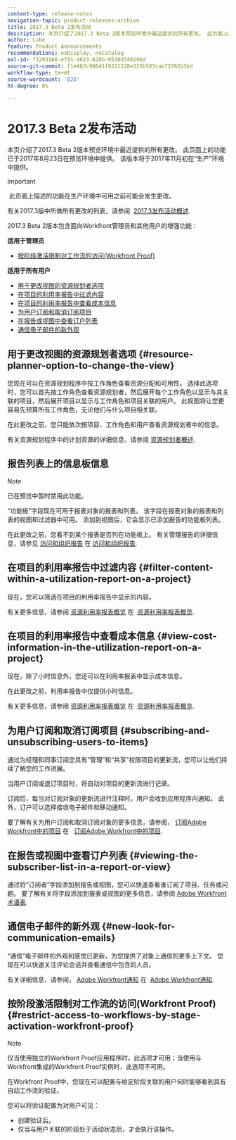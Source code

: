 ```yaml
---
content-type: release-notes
navigation-topic: product-releases-archive
title: 2017.3 Beta 2发布活动
description: 本页介绍了2017.3 Beta 2版本预览环境中最近提供的所有更改。 此页面上的功能已于2017年8月23日在预览环境中提供。 该版本将于2017年11月初在“生产”环境中提供。
author: Luke
feature: Product Announcements
recommendations: noDisplay, noCatalog
exl-id: f3293166-ef91-4623-828b-9530d746296d
source-git-commit: f1e463c90641f9221228e335b583cab72762b3bd
workflow-type: tm+mt
source-wordcount: '825'
ht-degree: 0%

---
```


# 2017.3 Beta 2发布活动

本页介绍了2017.3 Beta 2版本预览环境中最近提供的所有更改。 此页面上的功能已于2017年8月23日在预览环境中提供。 该版本将于2017年11月初在“生产”环境中提供。

>[!IMPORTANT]
>
> 此页面上描述的功能在生产环境中可用之前可能会发生更改。

有关2017.3版中所做所有更改的列表，请参阅  [2017.3发布活动概述](../../../../product-announcements/product-releases/quarterly-release-archive/2017.3-release-activity/2017-3-release-activity-overview.md).

2017.3 Beta 2版本包含面向Workfront管理员和其他用户的增强功能：

**适用于管理员**

* [按阶段激活限制对工作流的访问(Workfront Proof)](#restrict-access-to-workflows-by-stage-activation-workfront-proof)

**适用于所有用户**

* [用于更改视图的资源规划者选项](#resource-planner-option-to-change-the-view)
* [在项目的利用率报告中过滤内容](#filter-content-within-a-utilization-report-on-a-project)
* [在项目的利用率报告中查看成本信息](#view-cost-information-in-the-utilization-report-on-a-project)
* [为用户订阅和取消订阅项目](#subscribing-and-unsubscribing-users-to-items)
* [在报告或视图中查看订户列表](#viewing-the-subscriber-list-in-a-report-or-view)
* [通信电子邮件的新外观](#new-look-for-communication-emails)

## 用于更改视图的资源规划者选项 {#resource-planner-option-to-change-the-view}

您现在可以在资源规划程序中按工作角色查看资源分配和可用性。 选择此选项时，您可以首先按工作角色查看资源规划者，然后展开每个工作角色以显示与其关联的项目，然后展开项目以显示与工作角色和项目关联的用户。 此视图将让您更容易先预算所有工作角色，无论他们与什么项目相关联。

在此更改之前，您只能依次按项目、工作角色和用户查看资源规划者中的信息。

有关资源规划程序中的计划资源的详细信息，请参阅 [资源规划者概述](../../../../resource-mgmt/resource-planning/get-started-resource-planner.md).

## 报告列表上的信息板信息

>[!NOTE]
>
>已在预览中暂时禁用此功能。

“功能板”字段现在可用于报表对象的报表和列表。 该字段在报表对象的报表和列表的视图和过滤器中可用。 添加到视图后，它会显示已添加报告的功能板列表。

在此更改之前，您看不到某个报表是否列在功能板上。 有关管理报告的详细信息，请参见 [访问和组织报告](../../../../reports-and-dashboards/reports/report-usage/access-organize-reports.md) 在 [访问和组织报告](../../../../reports-and-dashboards/reports/report-usage/access-organize-reports.md).

## 在项目的利用率报告中过滤内容 {#filter-content-within-a-utilization-report-on-a-project}

现在，您可以筛选在项目的利用率报告中显示的内容。

有关更多信息，请参阅 [资源利用率报表概览](../../../../reports-and-dashboards/reports/using-built-in-reports/resource-utilization-report.md) 在  [资源利用率报表概览](../../../../reports-and-dashboards/reports/using-built-in-reports/resource-utilization-report.md).

## 在项目的利用率报告中查看成本信息 {#view-cost-information-in-the-utilization-report-on-a-project}

现在，除了小时信息外，您还可以在利用率报表中显示成本信息。

在此更改之前，利用率报告中仅提供小时信息。

有关更多信息，请参阅 [资源利用率报表概览](../../../../reports-and-dashboards/reports/using-built-in-reports/resource-utilization-report.md) 在  [资源利用率报表概览](../../../../reports-and-dashboards/reports/using-built-in-reports/resource-utilization-report.md).

## 为用户订阅和取消订阅项目 {#subscribing-and-unsubscribing-users-to-items}

通过为经理和同事订阅您具有“管理”和“共享”权限项目的更新流，您可以让他们持续了解您的工作进展。

当用户订阅或退订项目时，将自动对项目的更新流进行记录。

订阅后，每当对订阅对象的更新流进行注释时，用户会收到应用程序内通知。 此外，订户可以选择接收电子邮件和移动通知。

要了解有关为用户订阅和取消订阅对象的更多信息，请参阅， [订阅Adobe Workfront中的项目](../../../../workfront-basics/using-notifications/subscribe-to-items-in-workfront.md) 在   [订阅Adobe Workfront中的项目](../../../../workfront-basics/using-notifications/subscribe-to-items-in-workfront.md).

## 在报告或视图中查看订户列表 {#viewing-the-subscriber-list-in-a-report-or-view}

通过将“订阅者”字段添加到报告或视图，您可以快速查看谁订阅了项目、任务或问题。 要了解有关将字段添加到报表或视图的更多信息，请参阅 [Adobe Workfront术语表](../../../../workfront-basics/navigate-workfront/workfront-navigation/workfront-terminology-glossary.md).

## 通信电子邮件的新外观 {#new-look-for-communication-emails}

“通信”电子邮件的外观和感觉已更新，为您提供了对象上通信的更多上下文。 您现在可以快速关注评论会话并查看通信中包含的人员。

有关详细信息，请参阅， [Adobe Workfront通知](../../../../workfront-basics/using-notifications/wf-notifications.md) 在  [Adobe Workfront通知](../../../../workfront-basics/using-notifications/wf-notifications.md).

## 按阶段激活限制对工作流的访问(Workfront Proof) {#restrict-access-to-workflows-by-stage-activation-workfront-proof}

>[!NOTE]
>
>仅当使用独立的Workfront Proof应用程序时，此选项才可用；当使用与Workfront集成的Workfront Proof实例时，此选项不可用。

在Workfront Proof中，您现在可以配置与给定阶段关联的用户何时能够看到具有自动工作流的验证。

您可以将验证配置为对用户可见：

* 创建验证后。
* 仅当与用户关联的阶段处于活动状态后，才会执行该操作。 
